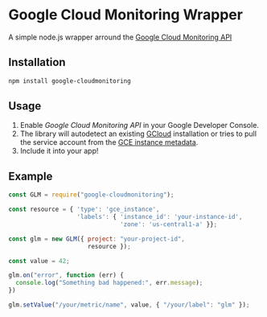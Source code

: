 # Google Cloud Monitoring Wrapper

A simple node.js wrapper arround the [Google Cloud Monitoring API](https://cloud.google.com/monitoring/api/v3/)

## Installation

```bash
npm install google-cloudmonitoring
```

## Usage

1. Enable *Google Cloud Monitoring API* in your Google Developer Console.
2. The library will autodetect an existing [GCloud](https://cloud.google.com/sdk/downloads)
   installation or tries to pull the service account from the
   [GCE instance metadata](https://cloud.google.com/compute/docs/storing-retrieving-metadata).
3. Include it into your app!

## Example

```javascript
const GLM = require("google-cloudmonitoring");

const resource = { 'type': 'gce_instance',
                   'labels': { 'instance_id': 'your-instance-id',
                               'zone': 'us-central1-a' }};

const glm = new GLM({ project: "your-project-id",
                      resource });

const value = 42;

glm.on("error", function (err) {
  console.log("Something bad happened:", err.message);
})

glm.setValue("/your/metric/name", value, { "/your/label": "glm" });

```
